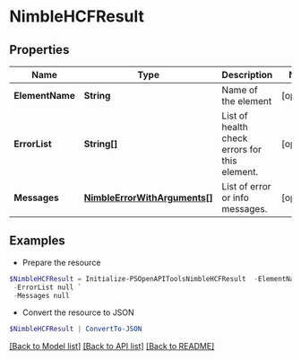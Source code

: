 # NimbleHCFResult
## Properties

Name | Type | Description | Notes
------------ | ------------- | ------------- | -------------
**ElementName** | **String** | Name of the element | [optional] 
**ErrorList** | **String[]** | List of health check errors for this element. | [optional] 
**Messages** | [**NimbleErrorWithArguments[]**](NimbleErrorWithArguments.md) | List of error or info messages. | [optional] 

## Examples

- Prepare the resource
```powershell
$NimbleHCFResult = Initialize-PSOpenAPIToolsNimbleHCFResult  -ElementName nimblevega `
 -ErrorList null `
 -Messages null
```

- Convert the resource to JSON
```powershell
$NimbleHCFResult | ConvertTo-JSON
```

[[Back to Model list]](../README.md#documentation-for-models) [[Back to API list]](../README.md#documentation-for-api-endpoints) [[Back to README]](../README.md)

